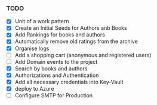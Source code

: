 ### TODO
 - [x] Unit of a work pattern
 - [x] Create an Initial Seeds for Authors anb Books
 - [x] Add Rankings for books and authors
 - [x] Automatically remove old ratings from the archive
 - [x] Organise logs
 - [ ] Add a shopping cart (anonymous and registered users)
 - [ ] Add Domain events to the project
 - [x] Search by books and authors
 - [x] Authorizations and Authentication 
 - [x] Add all necessary credentials into Key-Vault
 - [x] deploy to Azure
 - [ ] Configure SMTP for Production
